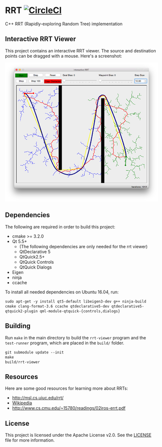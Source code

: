# RRT [![CircleCI](https://circleci.com/gh/RoboJackets/rrt.svg?style=svg)](https://circleci.com/gh/RoboJackets/rrt)

C++ RRT (Rapidly-exploring Random Tree) implementation


## Interactive RRT Viewer

This project contains an interactive RRT viewer.  The source and destination points can be dragged with a mouse.  Here's a screenshot:

![Interactive RRT](doc/images/rrt-viewer-screenshot.png)


## Dependencies

The following are required in order to build this project:

* cmake >= 3.2.0
* Qt 5.5+
    - (The following dependencies are only needed for the rrt viewer)
    - QtDeclarative 5
    - QtQuick2.5+
    - QtQuick Controls
    - QtQuick Dialogs
* Eigen
* ninja
* ccache

To install all needed dependencies on Ubuntu 16.04, run:

```{.sh}
sudo apt-get -y install qt5-default libeigen3-dev g++ ninja-build cmake clang-format-3.6 ccache qtdeclarative5-dev qtdeclarative5-qtquick2-plugin qml-module-qtquick-{controls,dialogs}
```


## Building

Run `make` in the main directory to build the `rrt-viewer` program and the `test-runner` program, which are placed in the `build/` folder.

~~~{.sh}
git submodule update --init
make
build/rrt-viewer
~~~


## Resources

Here are some good resources for learning more about RRTs:

* http://msl.cs.uiuc.edu/rrt/
* [Wikipedia](http://en.wikipedia.org/wiki/Rapidly_exploring_random_tree)
* http://www.cs.cmu.edu/~15780/readings/02iros-errt.pdf


## License

This project is licensed under the Apache License v2.0.  See the [LICENSE](LICENSE) file for more information.
